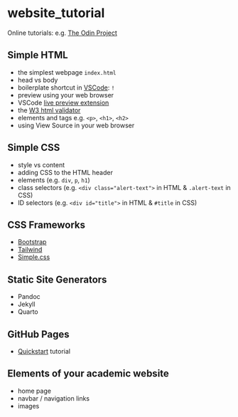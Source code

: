 # website_tutorial

Online tutorials: e.g. [The Odin Project](https://www.theodinproject.com/paths/foundations/courses/foundations)

## Simple HTML

- the simplest webpage `index.html`
- head vs body
- boilerplate shortcut in [VSCode](https://code.visualstudio.com/): `!`
- preview using your web browser
- VSCode [live preview extension](https://marketplace.visualstudio.com/items?itemName=ms-vscode.live-server)
- the [W3 html validator](https://validator.w3.org/#validate_by_input)
- elements and tags e.g. `<p>`, `<h1>`, `<h2>`
- using View Source in your web browser

## Simple CSS

- style vs content
- adding CSS to the HTML header
- elements (e.g. `div`, `p`, `h1`)
- class selectors (e.g. `<div class="alert-text">` in HTML & `.alert-text` in CSS)
- ID selectors (e.g. `<div id="title">` in HTML & `#title` in CSS)


## CSS Frameworks
- [Bootstrap](https://getbootstrap.com/)
- [Tailwind](https://tailwindcss.com/)
- [Simple.css](https://simplecss.org/)


## Static Site Generators

- Pandoc
- Jekyll
- Quarto


## GitHub Pages

- [Quickstart](https://docs.github.com/en/pages/quickstart) tutorial


## Elements of your academic website
- home page
- navbar / navigation links
- images
